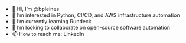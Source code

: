 - 👋 Hi, I’m @bpleines
- 👀 I’m interested in Python, CI/CD, and AWS infrastructure automation
- 🌱 I’m currently learning Rundeck
- 💞️ I’m looking to collaborate on open-source software automation
- 📫 How to reach me: LinkedIn
